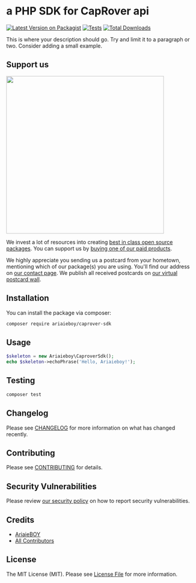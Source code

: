 # a PHP SDK for CapRover api

[![Latest Version on Packagist](https://img.shields.io/packagist/v/ariaieboy/caprover-sdk.svg?style=flat-square)](https://packagist.org/packages/ariaieboy/caprover-sdk)
[![Tests](https://github.com/ariaieboy/caprover-sdk/actions/workflows/run-tests.yml/badge.svg?branch=main)](https://github.com/ariaieboy/caprover-sdk/actions/workflows/run-tests.yml)
[![Total Downloads](https://img.shields.io/packagist/dt/ariaieboy/caprover-sdk.svg?style=flat-square)](https://packagist.org/packages/ariaieboy/caprover-sdk)

This is where your description should go. Try and limit it to a paragraph or two. Consider adding a small example.

## Support us

[<img src="https://github-ads.s3.eu-central-1.amazonaws.com/caprover-sdk.jpg?t=1" width="419px" />](https://spatie.be/github-ad-click/caprover-sdk)

We invest a lot of resources into creating [best in class open source packages](https://spatie.be/open-source). You can support us by [buying one of our paid products](https://spatie.be/open-source/support-us).

We highly appreciate you sending us a postcard from your hometown, mentioning which of our package(s) you are using. You'll find our address on [our contact page](https://spatie.be/about-us). We publish all received postcards on [our virtual postcard wall](https://spatie.be/open-source/postcards).

## Installation

You can install the package via composer:

```bash
composer require ariaieboy/caprover-sdk
```

## Usage

```php
$skeleton = new Ariaieboy\CaproverSdk();
echo $skeleton->echoPhrase('Hello, Ariaieboy!');
```

## Testing

```bash
composer test
```

## Changelog

Please see [CHANGELOG](CHANGELOG.md) for more information on what has changed recently.

## Contributing

Please see [CONTRIBUTING](.github/CONTRIBUTING.md) for details.

## Security Vulnerabilities

Please review [our security policy](../../security/policy) on how to report security vulnerabilities.

## Credits

- [AriaieBOY](https://github.com/ariaieboy)
- [All Contributors](../../contributors)

## License

The MIT License (MIT). Please see [License File](LICENSE.md) for more information.
